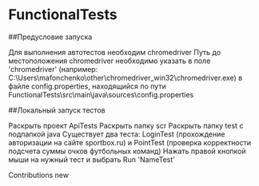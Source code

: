 # FunctionalTests

##Предусловие запуска

Для выполнения автотестов необходим chromedriver
Путь до местоположения chromedriver необходимо указать в поле 'chromedriver' 
   (например: C:\\Users\\mafonchenko\\other\\chromedriver_win32\\chromedriver.exe) 
   в файле config.properties, находящийся по пути FunctionalTests\src\main\java\sources\config.properties


##Локальный запуск тестов

Раскрыть проект ApiTests
Раскрыть папку scr
Раскрыть папку test с подпапкой java
Существует два теста: LoginTest (прохождение авторизации на сайте sportbox.ru) 
и PointTest (проверка корректности подсчета суммы очков футбольных команд)
Нажать правой кнопкой мыши на нужный тест и выбрать Run 'NameTest'

Contributions new
